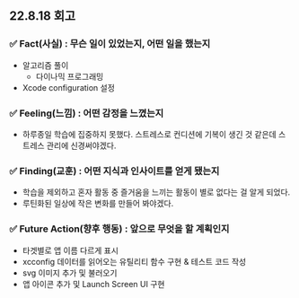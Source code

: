 ## 22.8.18 회고

### ✅ Fact(사실) : 무슨 일이 있었는지, 어떤 일을 했는지

- 알고리즘 풀이
  - 다이나믹 프로그래밍
- Xcode configuration 설정

### ✅ Feeling(느낌) : 어떤 감정을 느꼈는지

- 하루종일 학습에 집중하지 못했다. 스트레스로 컨디션에 기복이 생긴 것 같은데 스트레스 관리에 신경써야겠다.

### ✅ Finding(교훈) : 어떤 지식과 인사이트를 얻게 됐는지

- 학습을 제외하고 혼자 활동 중 즐거움을 느끼는 활동이 별로 없다는 걸 알게 되었다.
- 루틴화된 일상에 작은 변화를 만들어 봐야겠다.

### ✅ Future Action(향후 행동) : 앞으로 무엇을 할 계획인지

- 타겟별로 앱 이름 다르게 표시
- xcconfig 데이터를 읽어오는 유틸리티 함수 구현 & 테스트 코드 작성
- svg 이미지 추가 및 불러오기
- 앱 아이콘 추가 및 Launch Screen UI 구현
